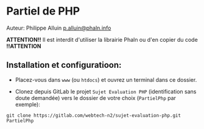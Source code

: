 # Partiel de PHP

Auteur: Philippe Alluin p.alluin@phaln.info

**ATTENTION!!** Il est interdit d'utiliser la librairie Phaln ou d'en copier du code **!!ATTENTION**

## Installation et configuratioon:

- Placez-vous dans `www` (ou `htdocs`) et ouvrez un terminal dans ce dossier.

- Clonez depuis GitLab le projet `Sujet Evaluation PHP` (identification sans doute demandée)
  vers le dossier de votre choix (`PartielPhp` par exemple):

`git clone https://gitlab.com/webtech-n2/sujet-evaluation-php.git PartielPhp`
